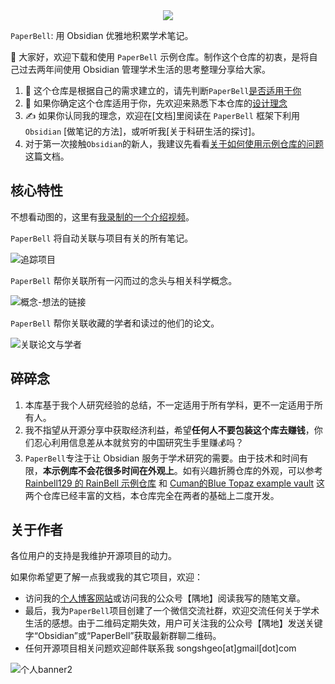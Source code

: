 <div align="center"><img src="https://firebasestorage.googleapis.com/v0/b/swimmio.appspot.com/o/repositories%2FZ2l0aHViJTNBJTNBUGFwZXJCZWxsJTNBJTNBU29uZ3NoR2Vv%2Fec47d268-80c8-4df5-bf62-1c37a2f43a3b.gif?alt=media&token=bb7fe1a8-5a44-4364-9032-fe20a563bad4" style="width:'100%'"/></div>

`PaperBell`: 用 Obsidian 优雅地积累学术笔记。

👋 大家好，欢迎下载和使用 `PaperBell` 示例仓库。制作这个仓库的初衷，是将自己过去两年间使用 Obsidian 管理学术生活的思考整理分享给大家。

1. 🤔️ 这个仓库是根据自己的需求建立的，请先判断`PaperBell`[是否适用于你](PaperBell/Outputs/是否适用于你.md)
2. 🙋 如果你确定这个仓库适用于你，先欢迎来熟悉下本仓库的[设计理念](PaperBell/Outputs/设计理念.md)
3. ✍️ 如果你认同我的理念，欢迎在[文档]里阅读在 `PaperBell` 框架下利用 `Obsidian` [做笔记的方法]，或听听我[关于科研生活的探讨]。
4. 对于第一次接触`Obsidian`的新人，我建议先看看[关于如何使用示例仓库的问题](https://paperbell.songshgeo.com/)这篇文档。

## 核心特性

不想看动图的，这里有[我录制的一个介绍视频](https://www.bilibili.com/video/BV15J4m1N7X8/?share_source=copy_web&vd_source=5402be8f77e5ca4d4b74ed198fbdad57)。

`PaperBell` 将自动关联与项目有关的所有笔记。

![追踪项目](https://songshgeo-picgo-1302043007.cos.ap-beijing.myqcloud.com/uPic/%E8%BF%BD%E8%B8%AA%E9%A1%B9%E7%9B%AE.gif)

`PaperBell` 帮你关联所有一闪而过的念头与相关科学概念。

![概念-想法的链接](https://songshgeo-picgo-1302043007.cos.ap-beijing.myqcloud.com/uPic/%E6%A6%82%E5%BF%B5-%E6%83%B3%E6%B3%95%E7%9A%84%E9%93%BE%E6%8E%A5.gif)

`PaperBell` 帮你关联收藏的学者和读过的他们的论文。

![关联论文与学者](https://songshgeo-picgo-1302043007.cos.ap-beijing.myqcloud.com/uPic/%E5%85%B3%E8%81%94%E8%AE%BA%E6%96%87%E4%B8%8E%E5%AD%A6%E8%80%85.gif)

## 碎碎念

1. 本库基于我个人研究经验的总结，不一定适用于所有学科，更不一定适用于所有人。
2. 我不指望从开源分享中获取经济利益，希望**任何人不要包装这个库去赚钱**，你们忍心利用信息差从本就贫穷的中国研究生手里赚💰吗？
3. `PaperBell`专注于让 Obsidian 服务于学术研究的需要。由于技术和时间有限，**本示例库不会花很多时间在外观上**。如有兴趣折腾仓库的外观，可以参考 [Rainbell129 的 RainBell 示例仓库](https://github.com/Rainbell129/Obsidian-Homepage) 和 [Cuman的Blue Topaz example vault](https://github.com/cumany/Blue-topaz-examples) 这两个仓库已经丰富的文档，本仓库完全在两者的基础上二度开发。

## 关于作者

各位用户的支持是我维护开源项目的动力。

如果你希望更了解一点我或我的其它项目，欢迎：

- 访问我的[个人博客网站](https://www.songshgeo.com/)或访问我的公众号【隅地】阅读我写的随笔文章。
- 最后，我为`PaperBell`项目创建了一个微信交流社群，欢迎交流任何关于学术生活的感想。由于二维码定期失效，用户可关注我的公众号【隅地】发送关键字“Obsidian”或“PaperBell”获取最新群聊二维码。
- 任何开源项目相关问题欢迎邮件联系我 songshgeo[at]gmail[dot]com

![个人banner2](https://songshgeo-picgo-1302043007.cos.ap-beijing.myqcloud.com/uPic/%E4%B8%AA%E4%BA%BAbanner2.png)
